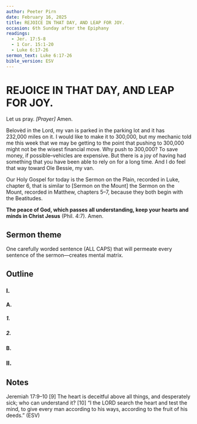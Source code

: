 ```yaml
---
author: Peeter Pirn
date: February 16, 2025
title: REJOICE IN THAT DAY, AND LEAP FOR JOY.
occasion: 6th Sunday after the Epiphany
readings:
  - Jer. 17:5-8
  - 1 Cor. 15:1-20
  - Luke 6:17-26
sermon_text: Luke 6:17-26
bible_version: ESV
---
```


# REJOICE IN THAT DAY, AND LEAP FOR JOY.

Let us pray. *\[Prayer]*  Amen.

Belovèd in the Lord, my van is parked in the parking lot and it has 232,000 miles on it. I would like to make it to 300,000, but my mechanic told me this week that we may be getting to the point that pushing to 300,000 might not be the wisest financial move. Why push to 300,000? To save money, if possible–vehicles are expensive. But there is a joy of having had something that you have been able to rely on for a long time. And I do feel that way toward Ole Bessie, my van.

Our Holy Gospel for today is the Sermon on the Plain, recorded in Luke, chapter 6, that is similar to \[Sermon on the Mount] the Sermon on the Mount, recorded in Matthew, chapters 5–7, because they both begin with the Beatitudes.



**The peace of God, which passes all understanding, keep your hearts and minds in Christ Jesus** (Phil. 4:7). Amen.

## Sermon theme
One carefully worded sentence (ALL CAPS) that will permeate every sentence of the sermon—creates mental matrix.
## Outline
### I.
#### A.
##### 1.
##### 2.
#### B.
### II.
## Notes
Jeremiah 17:9–10
\[9] The heart is deceitful above all things,
and desperately sick;
who can understand it?
\[10] “I the LORD search the heart
and test the mind,
to give every man according to his ways,
according to the fruit of his deeds.” (ESV)